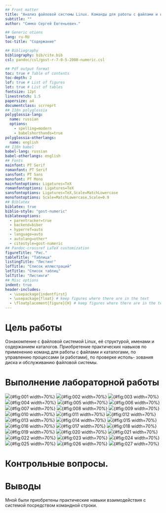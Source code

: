 ```yaml
---
## Front matter
title: "Анализ файловой системы Linux. Команды для работы с файлами и каталогами"
subtitle: ""
author: "Симко Сергей Евгеньевич."

## Generic otions
lang: ru-RU
toc-title: "Содержание"

## Bibliography
bibliography: bib/cite.bib
csl: pandoc/csl/gost-r-7-0-5-2008-numeric.csl

## Pdf output format
toc: true # Table of contents
toc-depth: 2
lof: true # List of figures
lot: true # List of tables
fontsize: 12pt
linestretch: 1.5
papersize: a4
documentclass: scrreprt
## I18n polyglossia
polyglossia-lang:
  name: russian
  options:
	- spelling=modern
	- babelshorthands=true
polyglossia-otherlangs:
  name: english
## I18n babel
babel-lang: russian
babel-otherlangs: english
## Fonts
mainfont: PT Serif
romanfont: PT Serif
sansfont: PT Sans
monofont: PT Mono
mainfontoptions: Ligatures=TeX
romanfontoptions: Ligatures=TeX
sansfontoptions: Ligatures=TeX,Scale=MatchLowercase
monofontoptions: Scale=MatchLowercase,Scale=0.9
## Biblatex
biblatex: true
biblio-style: "gost-numeric"
biblatexoptions:
  - parentracker=true
  - backend=biber
  - hyperref=auto
  - language=auto
  - autolang=other*
  - citestyle=gost-numeric
## Pandoc-crossref LaTeX customization
figureTitle: "Рис."
tableTitle: "Таблица"
listingTitle: "Листинг"
lofTitle: "Список иллюстраций"
lotTitle: "Список таблиц"
lolTitle: "Листинги"
## Misc options
indent: true
header-includes:
  - \usepackage{indentfirst}
  - \usepackage{float} # keep figures where there are in the text
  - \floatplacement{figure}{H} # keep figures where there are in the text
---
```


# Цель работы

Ознакомление с файловой системой Linux, её структурой, именами и содержанием
каталогов. Приобретение практических навыков по применению команд для работы
с файлами и каталогами, по управлению процессами (и работами), по проверке исполь-
зования диска и обслуживанию файловой системы.

# Выполнение лабораторной работы

![](image/img1.png){#fig:001 width=70%}
![](image/img2.png){#fig:002 width=70%}
![](image/img3.png){#fig:003 width=70%}
![](image/img4.png){#fig:004 width=70%}
![](image/img5.png){#fig:005 width=70%}
![](image/img6.png){#fig:006 width=70%}
![](image/img7.png){#fig:007 width=70%}
![](image/img8.png){#fig:008 width=70%}
![](image/img9.png){#fig:009 width=70%}
![](image/img10.png){#fig:010 width=70%}
![](image/img11.png){#fig:011 width=70%}
![](image/img12.png){#fig:012 width=70%}
![](image/img13.png){#fig:013 width=70%}
![](image/img14.png){#fig:014 width=70%}
![](image/img15.png){#fig:015 width=70%}
![](image/img16.png){#fig:016 width=70%}
![](image/img17.png){#fig:017 width=70%}
![](image/img18.png){#fig:018 width=70%}
![](image/img19.png){#fig:019 width=70%}
![](image/img20.png){#fig:020 width=70%}
![](image/img21.png){#fig:021 width=70%}
![](image/img22.png){#fig:022 width=70%}
![](image/img23.png){#fig:023 width=70%}
![](image/img24.png){#fig:024 width=70%}
![](image/img25.png){#fig:025 width=70%}
![](image/img26.png){#fig:026 width=70%}
![](image/img27.png){#fig:027 width=70%}

# Контрольные вопросы.



# Выводы

Мной были приобретены практические навыки взаимодействия с системой посредством командной строки.

